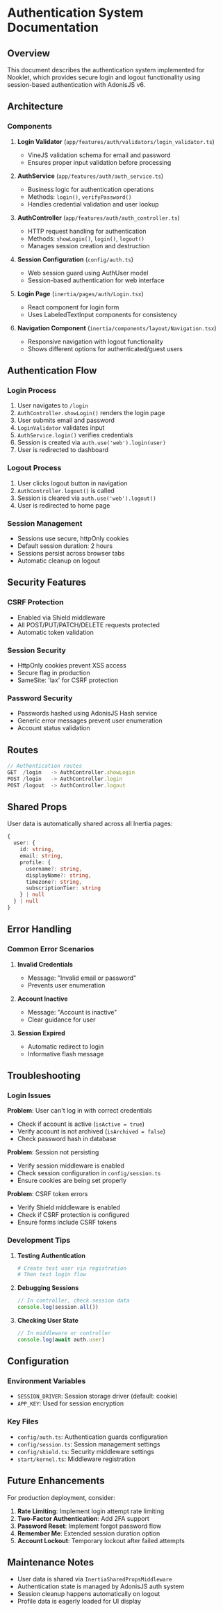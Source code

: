 # Authentication System Documentation

## Overview

This document describes the authentication system implemented for Nooklet, which provides secure login and logout functionality using session-based authentication with AdonisJS v6.

## Architecture

### Components

1. **Login Validator** (`app/features/auth/validators/login_validator.ts`)
   - VineJS validation schema for email and password
   - Ensures proper input validation before processing

2. **AuthService** (`app/features/auth/auth_service.ts`)
   - Business logic for authentication operations
   - Methods: `login()`, `verifyPassword()`
   - Handles credential validation and user lookup

3. **AuthController** (`app/features/auth/auth_controller.ts`)
   - HTTP request handling for authentication
   - Methods: `showLogin()`, `login()`, `logout()`
   - Manages session creation and destruction

4. **Session Configuration** (`config/auth.ts`)
   - Web session guard using AuthUser model
   - Session-based authentication for web interface

5. **Login Page** (`inertia/pages/auth/Login.tsx`)
   - React component for login form
   - Uses LabeledTextInput components for consistency

6. **Navigation Component** (`inertia/components/layout/Navigation.tsx`)
   - Responsive navigation with logout functionality
   - Shows different options for authenticated/guest users

## Authentication Flow

### Login Process

1. User navigates to `/login`
2. `AuthController.showLogin()` renders the login page
3. User submits email and password
4. `LoginValidator` validates input
5. `AuthService.login()` verifies credentials
6. Session is created via `auth.use('web').login(user)`
7. User is redirected to dashboard

### Logout Process

1. User clicks logout button in navigation
2. `AuthController.logout()` is called
3. Session is cleared via `auth.use('web').logout()`
4. User is redirected to home page

### Session Management

- Sessions use secure, httpOnly cookies
- Default session duration: 2 hours
- Sessions persist across browser tabs
- Automatic cleanup on logout

## Security Features

### CSRF Protection
- Enabled via Shield middleware
- All POST/PUT/PATCH/DELETE requests protected
- Automatic token validation

### Session Security
- HttpOnly cookies prevent XSS access
- Secure flag in production
- SameSite: 'lax' for CSRF protection

### Password Security
- Passwords hashed using AdonisJS Hash service
- Generic error messages prevent user enumeration
- Account status validation

## Routes

```typescript
// Authentication routes
GET  /login   -> AuthController.showLogin
POST /login   -> AuthController.login
POST /logout  -> AuthController.logout
```

## Shared Props

User data is automatically shared across all Inertia pages:

```typescript
{
  user: {
    id: string,
    email: string,
    profile: {
      username?: string,
      displayName?: string,
      timezone?: string,
      subscriptionTier: string
    } | null
  } | null
}
```

## Error Handling

### Common Error Scenarios

1. **Invalid Credentials**
   - Message: "Invalid email or password"
   - Prevents user enumeration

2. **Account Inactive**
   - Message: "Account is inactive"
   - Clear guidance for user

3. **Session Expired**
   - Automatic redirect to login
   - Informative flash message

## Troubleshooting

### Login Issues

**Problem**: User can't log in with correct credentials
- Check if account is active (`isActive = true`)
- Verify account is not archived (`isArchived = false`)
- Check password hash in database

**Problem**: Session not persisting
- Verify session middleware is enabled
- Check session configuration in `config/session.ts`
- Ensure cookies are being set properly

**Problem**: CSRF token errors
- Verify Shield middleware is enabled
- Check if CSRF protection is configured
- Ensure forms include CSRF tokens

### Development Tips

1. **Testing Authentication**
   ```bash
   # Create test user via registration
   # Then test login flow
   ```

2. **Debugging Sessions**
   ```typescript
   // In controller, check session data
   console.log(session.all())
   ```

3. **Checking User State**
   ```typescript
   // In middleware or controller
   console.log(await auth.user)
   ```

## Configuration

### Environment Variables
- `SESSION_DRIVER`: Session storage driver (default: cookie)
- `APP_KEY`: Used for session encryption

### Key Files
- `config/auth.ts`: Authentication guards configuration
- `config/session.ts`: Session management settings
- `config/shield.ts`: Security middleware settings
- `start/kernel.ts`: Middleware registration

## Future Enhancements

For production deployment, consider:

1. **Rate Limiting**: Implement login attempt rate limiting
2. **Two-Factor Authentication**: Add 2FA support
3. **Password Reset**: Implement forgot password flow
4. **Remember Me**: Extended session duration option
5. **Account Lockout**: Temporary lockout after failed attempts

## Maintenance Notes

- User data is shared via `InertiaSharedPropsMiddleware`
- Authentication state is managed by AdonisJS auth system
- Session cleanup happens automatically on logout
- Profile data is eagerly loaded for UI display
